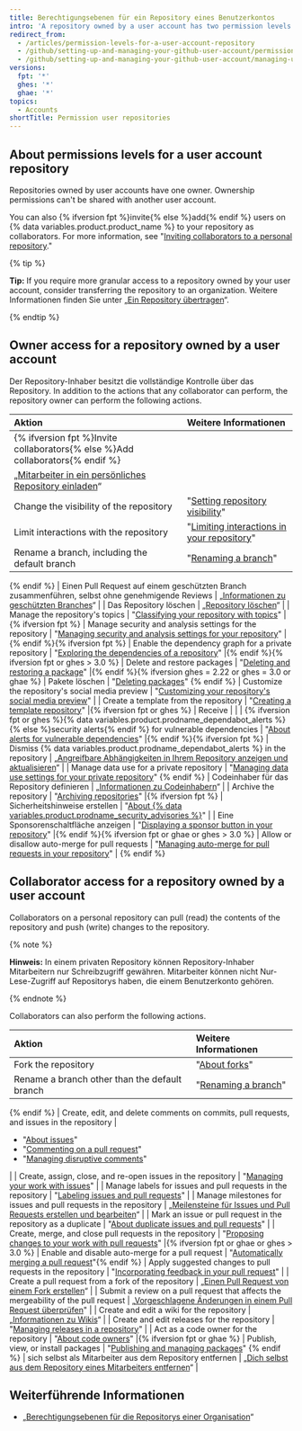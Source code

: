 ```yaml
---
title: Berechtigungsebenen für ein Repository eines Benutzerkontos
intro: 'A repository owned by a user account has two permission levels: the repository owner and collaborators.'
redirect_from:
  - /articles/permission-levels-for-a-user-account-repository
  - /github/setting-up-and-managing-your-github-user-account/permission-levels-for-a-user-account-repository
  - /github/setting-up-and-managing-your-github-user-account/managing-user-account-settings/permission-levels-for-a-user-account-repository
versions:
  fpt: '*'
  ghes: '*'
  ghae: '*'
topics:
  - Accounts
shortTitle: Permission user repositories
---
```


## About permissions levels for a user account repository

Repositories owned by user accounts have one owner. Ownership permissions can't be shared with another user account.

You can also {% ifversion fpt %}invite{% else %}add{% endif %} users on {% data variables.product.product_name %} to your repository as collaborators. For more information, see "[Inviting collaborators to a personal repository](/github/setting-up-and-managing-your-github-user-account/inviting-collaborators-to-a-personal-repository)."

{% tip %}

**Tip:** If you require more granular access to a repository owned by your user account, consider transferring the repository to an organization. Weitere Informationen finden Sie unter „[Ein Repository übertragen](/github/administering-a-repository/transferring-a-repository#transferring-a-repository-owned-by-your-user-account)“.

{% endtip %}

## Owner access for a repository owned by a user account

Der Repository-Inhaber besitzt die vollständige Kontrolle über das Repository. In addition to the actions that any collaborator can perform, the repository owner can perform the following actions.

| Aktion                                                                                                                                                            | Weitere Informationen                                                                                                                                                                                                                                         |
|:----------------------------------------------------------------------------------------------------------------------------------------------------------------- |:------------------------------------------------------------------------------------------------------------------------------------------------------------------------------------------------------------------------------------------------------------- |
| {% ifversion fpt %}Invite collaborators{% else %}Add collaborators{% endif %}                                                                                     |                                                                                                                                                                                                                                                               |
| „[Mitarbeiter in ein persönliches Repository einladen](/github/setting-up-and-managing-your-github-user-account/inviting-collaborators-to-a-personal-repository)“ |                                                                                                                                                                                                                                                               |
| Change the visibility of the repository                                                                                                                           | "[Setting repository visibility](/github/administering-a-repository/setting-repository-visibility)" |{% ifversion fpt %}
| Limit interactions with the repository                                                                                                                            | "[Limiting interactions in your repository](/communities/moderating-comments-and-conversations/limiting-interactions-in-your-repository)" |{% endif %}{% ifversion fpt or ghes > 3.0 or ghae-next %}
| Rename a branch, including the default branch                                                                                                                     | "[Renaming a branch](/github/administering-a-repository/renaming-a-branch)" 
{% endif %}
| Einen Pull Request auf einem geschützten Branch zusammenführen, selbst ohne genehmigende Reviews                                                                  | „[Informationen zu geschützten Branches](/github/administering-a-repository/about-protected-branches)“                                                                                                                                                        |
| Das Repository löschen                                                                                                                                            | „[Repository löschen](/github/administering-a-repository/deleting-a-repository)“                                                                                                                                                                              |
| Manage the repository's topics                                                                                                                                    | "[Classifying your repository with topics](/github/administering-a-repository/classifying-your-repository-with-topics)" |{% ifversion fpt %}
| Manage security and analysis settings for the repository                                                                                                          | "[Managing security and analysis settings for your repository](/github/administering-a-repository/managing-security-and-analysis-settings-for-your-repository)" |{% endif %}{% ifversion fpt %}
| Enable the dependency graph for a private repository                                                                                                              | "[Exploring the dependencies of a repository](/github/visualizing-repository-data-with-graphs/exploring-the-dependencies-of-a-repository#enabling-and-disabling-the-dependency-graph-for-a-private-repository)" |{% endif %}{% ifversion fpt or ghes > 3.0 %}
| Delete and restore packages                                                                                                                                       | "[Deleting and restoring a package](/packages/learn-github-packages/deleting-and-restoring-a-package)" |{% endif %}{% ifversion ghes = 2.22 or ghes = 3.0 or ghae %}
| Pakete löschen                                                                                                                                                    | "[Deleting packages](/packages/learn-github-packages/deleting-a-package)" 
{% endif %}
| Customize the repository's social media preview                                                                                                                   | "[Customizing your repository's social media preview](/github/administering-a-repository/customizing-your-repositorys-social-media-preview)"                                                                                                                  |
| Create a template from the repository                                                                                                                             | "[Creating a template repository](/github/creating-cloning-and-archiving-repositories/creating-a-template-repository)" |{% ifversion fpt or ghes %}
| Receive                                                                                                                                                           |                                                                                                                                                                                                                                                               |
| {% ifversion fpt or ghes %}{% data variables.product.prodname_dependabot_alerts %}{% else %}security alerts{% endif %} for vulnerable dependencies              | "[About alerts for vulnerable dependencies](/github/managing-security-vulnerabilities/about-alerts-for-vulnerable-dependencies)" |{% endif %}{% ifversion fpt %}
| Dismiss {% data variables.product.prodname_dependabot_alerts %} in the repository                                                                               | „[Angreifbare Abhängigkeiten in Ihrem Repository anzeigen und aktualisieren](/github/managing-security-vulnerabilities/viewing-and-updating-vulnerable-dependencies-in-your-repository)“                                                                      |
| Manage data use for a private repository                                                                                                                          | "[Managing data use settings for your private repository](/github/understanding-how-github-uses-and-protects-your-data/managing-data-use-settings-for-your-private-repository)"
{% endif %}
| Codeinhaber für das Repository definieren                                                                                                                         | „[Informationen zu Codeinhabern](/github/creating-cloning-and-archiving-repositories/about-code-owners)“                                                                                                                                                      |
| Archive the repository                                                                                                                                            | "[Archiving repositories](/repositories/archiving-a-github-repository/archiving-repositories)" |{% ifversion fpt %}
| Sicherheitshinweise erstellen                                                                                                                                     | "[About {% data variables.product.prodname_security_advisories %}](/github/managing-security-vulnerabilities/about-github-security-advisories)"                                                                                                             |
| Eine Sponsorenschaltfläche anzeigen                                                                                                                               | "[Displaying a sponsor button in your repository](/github/administering-a-repository/displaying-a-sponsor-button-in-your-repository)" |{% endif %}{% ifversion fpt or ghae or ghes > 3.0 %}
| Allow or disallow auto-merge for pull requests                                                                                                                    | "[Managing auto-merge for pull requests in your repository](/github/administering-a-repository/managing-auto-merge-for-pull-requests-in-your-repository)" | {% endif %}

## Collaborator access for a repository owned by a user account

Collaborators on a personal repository can pull (read) the contents of the repository and push (write) changes to the repository.

{% note %}

**Hinweis:** In einem privaten Repository können Repository-Inhaber Mitarbeitern nur Schreibzugriff gewähren. Mitarbeiter können nicht Nur-Lese-Zugriff auf Repositorys haben, die einem Benutzerkonto gehören.

{% endnote %}

Collaborators can also perform the following actions.

| Aktion                                                                                    | Weitere Informationen                                                                                                                                                                                   |
|:----------------------------------------------------------------------------------------- |:------------------------------------------------------------------------------------------------------------------------------------------------------------------------------------------------------- |
| Fork the repository                                                                       | "[About forks](/github/collaborating-with-issues-and-pull-requests/about-forks)" |{% ifversion fpt or ghes > 3.1 or ghae-next %}
| Rename a branch other than the default branch                                             | "[Renaming a branch](/github/administering-a-repository/renaming-a-branch)" 
{% endif %}
| Create, edit, and delete comments on commits, pull requests, and issues in the repository | <ul><li>"[About issues](/github/managing-your-work-on-github/about-issues)"</li><li>"[Commenting on a pull request](/github/collaborating-with-issues-and-pull-requests/commenting-on-a-pull-request)"</li><li>"[Managing disruptive comments](/communities/moderating-comments-and-conversations/managing-disruptive-comments)"</li></ul>                                                                                                                                                                               |
| Create, assign, close, and re-open issues in the repository                               | "[Managing your work with issues](/github/managing-your-work-on-github/managing-your-work-with-issues)"                                                                                                 |
| Manage labels for issues and pull requests in the repository                              | "[Labeling issues and pull requests](/github/managing-your-work-on-github/labeling-issues-and-pull-requests)"                                                                                           |
| Manage milestones for issues and pull requests in the repository                          | „[Meilensteine für Issues und Pull Requests erstellen und bearbeiten](/github/managing-your-work-on-github/creating-and-editing-milestones-for-issues-and-pull-requests)“                               |
| Mark an issue or pull request in the repository as a duplicate                            | "[About duplicate issues and pull requests](/github/managing-your-work-on-github/about-duplicate-issues-and-pull-requests)"                                                                             |
| Create, merge, and close pull requests in the repository                                  | "[Proposing changes to your work with pull requests](/github/collaborating-with-issues-and-pull-requests/proposing-changes-to-your-work-with-pull-requests)" |{% ifversion fpt or ghae or ghes > 3.0 %}
| Enable and disable auto-merge for a pull request                                          | "[Automatically merging a pull request](/github/collaborating-with-issues-and-pull-requests/automatically-merging-a-pull-request)"{% endif %}
| Apply suggested changes to pull requests in the repository                                | "[Incorporating feedback in your pull request](/github/collaborating-with-issues-and-pull-requests/incorporating-feedback-in-your-pull-request)"                                                        |
| Create a pull request from a fork of the repository                                       | „[Einen Pull Request von einem Fork erstellen](/github/collaborating-with-issues-and-pull-requests/creating-a-pull-request-from-a-fork)“                                                                |
| Submit a review on a pull request that affects the mergeability of the pull request       | „[Vorgeschlagene Änderungen in einem Pull Request überprüfen](/github/collaborating-with-issues-and-pull-requests/reviewing-proposed-changes-in-a-pull-request)"                                        |
| Create and edit a wiki for the repository                                                 | „[Informationen zu Wikis](/communities/documenting-your-project-with-wikis/about-wikis)“                                                                                                                |
| Create and edit releases for the repository                                               | "[Managing releases in a repository](/github/administering-a-repository/managing-releases-in-a-repository)"                                                                                             |
| Act as a code owner for the repository                                                    | "[About code owners](/articles/about-code-owners)" |{% ifversion fpt or ghae %}
| Publish, view, or install packages                                                        | "[Publishing and managing packages](/github/managing-packages-with-github-packages/publishing-and-managing-packages)" 
{% endif %}
| sich selbst als Mitarbeiter aus dem Repository entfernen                                  | „[Dich selbst aus dem Repository eines Mitarbeiters entfernen](/github/setting-up-and-managing-your-github-user-account/removing-yourself-from-a-collaborators-repository)“                             |

## Weiterführende Informationen

- „[Berechtigungsebenen für die Repositorys einer Organisation](/articles/repository-permission-levels-for-an-organization)“
